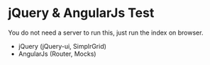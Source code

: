 jQuery & AngularJs Test
=======================
You do not need a server to run this, just run the index on browser.

- jQuery (jQuery-ui, SimplrGrid)
- AngularJs (Router, Mocks)

